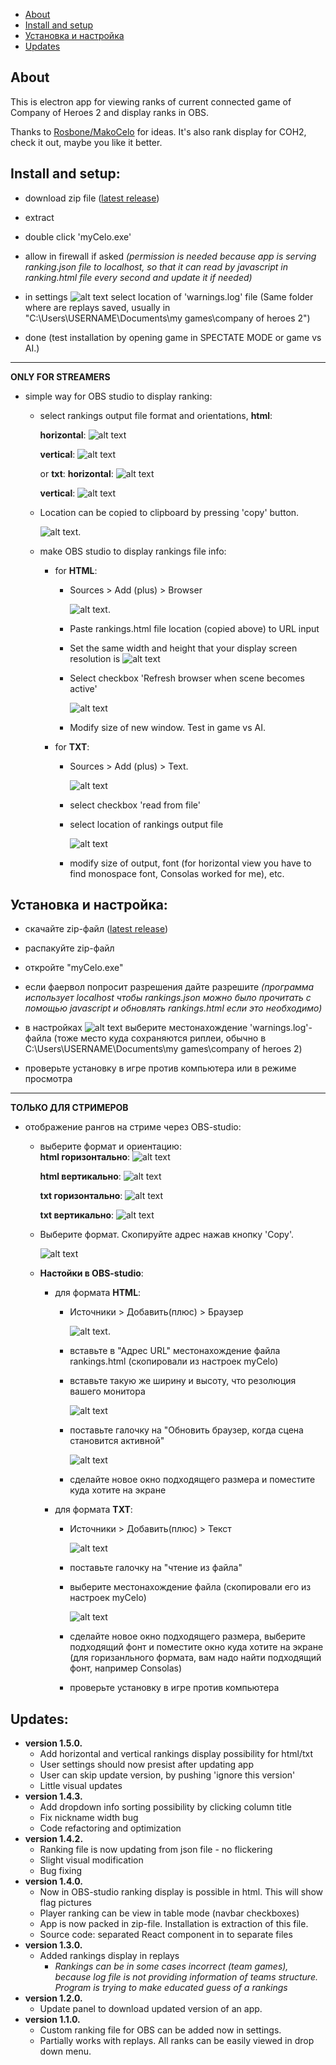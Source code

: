 <!-- # COH2 LAGGER BUG VERSION
Use <a id="raw-url" href="https://github.com/sepi4/myCeloJs/raw/ladderBug/sepi-celo%20Setup%20666.666.666.exe" > THIS </a> version until relic haven't fixed ladder bugs.  -->

- [About](#about)
- [Install and setup](#install)
- [Установка и настройка](#installRus)
- [Updates](#updates)


<a name="about"></a>

## About

This is electron app for viewing ranks of current connected game of Company of Heroes 2 and display ranks in OBS.

Thanks to <a id="raw-url" href="https://github.com/RosboneMako/MakoCelo">Rosbone/MakoCelo</a> for ideas. It's also rank display for COH2, check it out, maybe you like it better. 




<a name="install"></a>

## Install and setup:

- download zip file (<a id="raw-url" href="https://github.com/sepi4/myCeloJs/releases/latest">latest release</a>)
- extract
- double click 'myCelo.exe'
- allow in firewall if asked *(permission is needed because app is serving ranking.json file to localhost, so that it can read by javascript in ranking.html file every second and update it if needed)*

- in settings ![alt text](./readmeImages/settingsIcon.png "settings icon") select location of 'warnings.log' file (Same folder where are replays saved, usually in "C:\Users\USERNAME\Documents\my games\company of heroes 2\")
- done (test installation by opening game in SPECTATE MODE or game vs AI.)
 <hr>

**ONLY FOR STREAMERS** 

- simple way for OBS studio to display ranking:
    - select rankings output  file format and orientations, **html**:
    
        **horizontal**:
    ![alt text](./readmeImages/htmlOutputHorizontal.png "html") 

        **vertical**:
    ![alt text](./readmeImages/htmlOutput.png "html") 

        or **txt**:
        **horizontal**:
    ![alt text](./readmeImages/txtOutputHorizontal.png "html") 

        **vertical**:
    ![alt text](./readmeImages/txtOutput.png "html") 

    - Location can be copied to clipboard by pressing 'copy' button.

        ![alt text](./readmeImages/locationCopied.png "location copied"). 

    - make OBS studio to display rankings file info:
        - for **HTML**:
            - Sources > Add (plus) > Browser 
        
                ![alt text](./readmeImages/plusBrowser.png "+ browser"). 

            - Paste rankings.html file location (copied above) to URL input 
            - Set the same width and height that your display screen resolution is
                ![alt text](./readmeImages/urlPaste.png "url") 

            - Select checkbox 'Refresh browser when scene becomes active' 

                ![alt text](./readmeImages/refreshBrowser.png "refresh browser")

            - Modify size of new window. Test in game vs AI. 



        - for **TXT**:
            - Sources > Add (plus) > Text. 

                ![alt text](./readmeImages/plusText.png "+ text")

            - select checkbox 'read from file' 
            - select location of rankings output file 

                ![alt text](./readmeImages/readFromFile.png "read from file")

            - modify size of output, font (for horizontal view you have to find monospace font, Consolas worked for me), etc.  

<a name="installRus"></a>

## Установка и настройка:

- скачайте zip-файл (<a id="raw-url" href="https://github.com/sepi4/myCeloJs/releases/latest">latest release</a>)
- распакуйте zip-файл
- откройте "myCelo.exe"
- если фаервол попросит разрешения дайте разрешите *(программа использует localhost чтобы rankings.json можно было прочитать с помощью javascript и обновлять rankings.html если это необходимо)*

- в настройках ![alt text](./readmeImages/settingsIcon.png "settings icon") выберите местонахождение 'warnings.log'-файла (тоже место куда сохраняются риплеи, обычно в C:\Users\USERNAME\Documents\my games\company of heroes 2\) 
- проверьте установку в игре против компьютера или в режиме просмотра
<hr>

**ТОЛЬКО ДЛЯ СТРИМЕРОВ** 

- отображение рангов на стриме через OBS-studio:
    - выберите формат и ориентацию:    
       **html горизонтально**:
    ![alt text](./readmeImages/htmlOutputHorizontal.png "html") 

       **html вертикально**:
    ![alt text](./readmeImages/htmlOutput.png "html") 

       **txt горизонтально**:
    ![alt text](./readmeImages/txtOutputHorizontal.png "html") 

       **txt вертикально**:
    ![alt text](./readmeImages/txtOutput.png "html") 
    
    - Выберите формат. Скопируйте адрес нажав кнопку 'Copy'.

        ![alt text](./readmeImages/locationCopied.png "location copied")

    - **Настойки в OBS-studio**:
        - для формата **HTML**:
            - Источники > Добавить(плюс) > Браузер 
        
                ![alt text](./readmeImages/plusBrowserRus.png "+ browser"). 

            - вставьте в "Адрес URL" местонахождение файла rankings.html (скопировали из настроек myCelo)
            - вставьте такую же ширину и высоту, что резолюция вашего монитора

                ![alt text](./readmeImages/urlPasteRus.png "url") 

            - поставьте галочку на "Обновить браузер, когда сцена становится активной"
            
                ![alt text](./readmeImages/refreshBrowserRus.png "frame rate")

            - сделайте новое окно подходящего размера и поместите куда хотите на экране

        - для формата **TXT**:
            - Источники > Добавить(плюс) > Текст 
        
                ![alt text](./readmeImages/plusTextRus.png "+ text")

            - поставьте галочку на "чтение из файла" 
            - выберите местонахождение файла (скопировали его из настроек myCelo)

                ![alt text](./readmeImages/readFromFileRus.png "read from file")

            - сделайте новое окно подходящего размера, выберите подходящий фонт и поместите окно куда хотите на экране (для горизанльного формата, вам надо найти подходящий фонт, например Consolas)
            - проверьте установку в игре против компьютера 





<a name="updates"></a>

## Updates:

* **version 1.5.0.** 
    - Add horizontal and vertical rankings display possibility for html/txt
    - User settings should now presist after updating app
    - User can skip update version, by pushing 'ignore this version'
    - Little visual updates
* **version 1.4.3.** 
    - Add dropdown info sorting possibility by clicking column title
    - Fix nickname width bug
    - Code refactoring and optimization 
* **version 1.4.2.** 
    - Ranking file is now updating from json file - no flickering
    - Slight visual modification
    - Bug fixing
* **version 1.4.0.** 
    - Now in OBS-studio ranking display is possible in html. This will show flag pictures
    - Player ranking can be view in table mode (navbar checkboxes)
    - App is now packed in zip-file. Installation is extraction of this file. 
    - Source code: separated React component in to separate files
* **version 1.3.0.** 
    - Added rankings display in replays
        - _Rankings can be in some cases incorrect (team games), because log file is not providing information of teams structure. Program is trying to make educated guess of a rankings_
* **version 1.2.0.** 
    - Update panel to download updated version of an app.
* **version 1.1.0.** 
    - Custom ranking file for OBS can be added now in settings.    
    - Partially works with replays. All ranks can be easily viewed in drop down menu.




